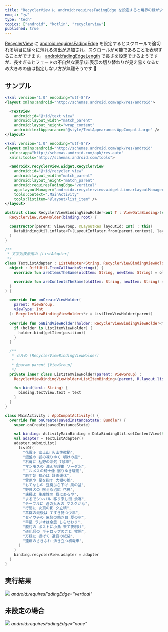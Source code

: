 ```yaml
---
title: "RecyclerView に android:requiresFadingEdge を設定すると境界の縁が少しオサレになる"
emoji: "🌫️"
type: "tech"
topics: ["android", "kotlin", "recyclerview"]
published: true
---
```


[RecyclerView](https://developer.android.com/reference/androidx/recyclerview/widget/RecyclerView) に [android:requiresFadingEdge](https://developer.android.com/reference/android/view/View#attr_android:requiresFadingEdge) を設定するとスクロールで途切れる境目に徐々に薄れる演出が追加され、スクロールが可能であることを表現することができます。
[android:fadingEdgeLength](https://developer.android.com/reference/android/view/View#attr_android:fadingEdgeLength) で長さを設定できるようですが、長すぎるとフェードの不自然な表示/非表示の切り替わりが見え易くなるため大きめの値は指定しない方が無難そうです 🧐

## サンプル

```xml:list_item.xml
<?xml version="1.0" encoding="utf-8"?>
<layout xmlns:android="http://schemas.android.com/apk/res/android">

  <TextView
    android:id="@+id/text_view"
    android:layout_width="match_parent"
    android:layout_height="wrap_content"
    android:textAppearance="@style/TextAppearance.AppCompat.Large" />
</layout>
```

```xml:activity_main.xml
<?xml version="1.0" encoding="utf-8"?>
<layout xmlns:android="http://schemas.android.com/apk/res/android"
  xmlns:app="http://schemas.android.com/apk/res-auto"
  xmlns:tools="http://schemas.android.com/tools">

  <androidx.recyclerview.widget.RecyclerView
    android:id="@+id/recycler_view"
    android:layout_width="match_parent"
    android:layout_height="match_parent"
    android:requiresFadingEdge="vertical"
    app:layoutManager="androidx.recyclerview.widget.LinearLayoutManager"
    tools:context=".MainActivity"
    tools:listitem="@layout/list_item" />
</layout>
```

```kotlin:RecyclerViewBindingViewHolder.kt
abstract class RecyclerViewBindingViewHolder<out T : ViewDataBinding>(val binding: T) :
  RecyclerView.ViewHolder(binding.root) {

  constructor(parent: ViewGroup, @LayoutRes layoutId: Int) : this(
    DataBindingUtil.inflate<T>(LayoutInflater.from(parent.context), layoutId, parent, false)
  )
}
```

```kt:TextListAdapter.kt
/**
 * 文字列表示用の [ListAdapter]
 */
class TextListAdapter : ListAdapter<String, RecyclerViewBindingViewHolder<*>>(
  object : DiffUtil.ItemCallback<String>() {
    override fun areItemsTheSame(oldItem: String, newItem: String) = oldItem == newItem

    override fun areContentsTheSame(oldItem: String, newItem: String) = oldItem == newItem
  }
) {

  override fun onCreateViewHolder(
    parent: ViewGroup,
    viewType: Int
  ): RecyclerViewBindingViewHolder<*> = ListItemViewHolder(parent)

  override fun onBindViewHolder(holder: RecyclerViewBindingViewHolder<*>, position: Int) {
    if (holder is ListItemViewHolder) {
      holder.bind(getItem(position))
    }
  }

  /**
   * セルの [RecyclerViewBindingViewHolder]
   * 
   * @param parent [ViewGroup]
   */
  private inner class ListItemViewHolder(parent: ViewGroup) :
    RecyclerViewBindingViewHolder<ListItemBinding>(parent, R.layout.list_item) {

    fun bind(text: String) {
      binding.textView.text = text
    }
  }
}
```

```kt:MainActivity.kt
class MainActivity : AppCompatActivity() {
  override fun onCreate(savedInstanceState: Bundle?) {
    super.onCreate(savedInstanceState)

    val binding: ActivityMainBinding = DataBindingUtil.setContentView(this, R.layout.activity_main)
    val adapter = TextListAdapter()
    adapter.submitList(
      listOf(
        "花震ふ 富士山 火山性微動",
        "銀盤の 弧の凍りゆく 明けの星",
        "右肩に 枯野の冷気 7号車",
        "マンモスの 滅んだ理由 ソーダ水",
        "エルメスの騎士像 翳りゆき驟雨",
        "庖丁始 都心は 計画運休",
        "雪原や 星を指す 大樹の骸",
        "もてなしの 豆腐ぶら下げ 風の盆",
        "野良犬の 吠える沼尻 花筏",
        "凍蠅よ 生産性の 我にあるや",
        "まるでシンバル 移り来し街 余寒",
        "テーブルに 君の丸みの マスクかな",
        "行間に 次頁の影 夕立晴",
        "羊群の最後は すすき持つ少年",
        "セイウチの 麻酔の効き目 夏の空",
        "旱星 ラジオは余震 しらせおり",
        "廃村の ポストに小鳥 来て夜明け",
        "道化師の ギャロップのごと 牧開",
        "万緑に 提げて 遺品の紙袋",
        "連覇のさきぶれ 沸き立つ初電車",
      )
    )
    binding.recyclerView.adapter = adapter
  }
}
```

## 実行結果

![](https://storage.googleapis.com/zenn-user-upload/n8mpcrkbby1askubo0ig3xxkvuqp)
*android:requiresFadingEdge="vertical"*

## 未設定の場合

![](https://storage.googleapis.com/zenn-user-upload/h5qphc4ch3cyvky389fia4879ru3)
*android:requiresFadingEdge="none"*
